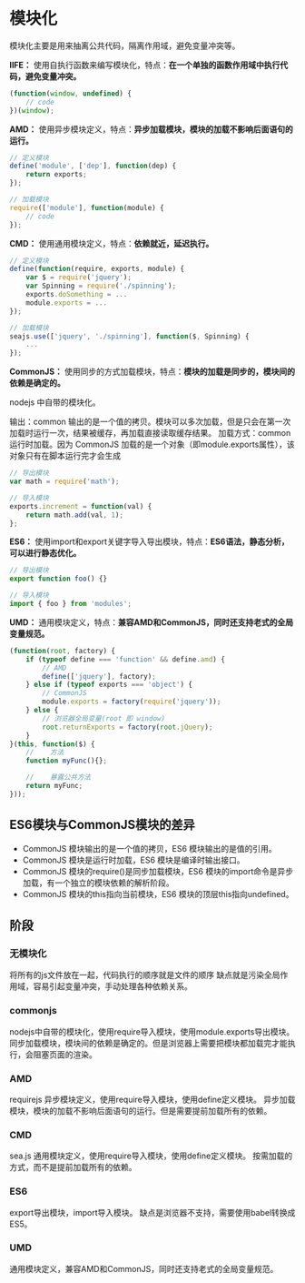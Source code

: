 # 模块化

模块化主要是用来抽离公共代码，隔离作用域，避免变量冲突等。

**IIFE：** 使用自执行函数来编写模块化，特点：**在一个单独的函数作用域中执行代码，避免变量冲突。**

```js
(function(window, undefined) {
    // code
})(window);
```

**AMD：** 使用异步模块定义，特点：**异步加载模块，模块的加载不影响后面语句的运行。**

```js
// 定义模块
define('module', ['dep'], function(dep) {
    return exports;
});

// 加载模块
require(['module'], function(module) {
    // code
});
```

**CMD：** 使用通用模块定义，特点：**依赖就近，延迟执行。**

```js
// 定义模块
define(function(require, exports, module) {
    var $ = require('jquery');
    var Spinning = require('./spinning');
    exports.doSomething = ...
    module.exports = ...
});

// 加载模块
seajs.use(['jquery', './spinning'], function($, Spinning) {
    ...
});
```

**CommonJS：** 使用同步的方式加载模块，特点：**模块的加载是同步的，模块间的依赖是确定的。**

nodejs 中自带的模块化。

输出：common 输出的是一个值的拷贝。模块可以多次加载，但是只会在第一次加载时运行一次，结果被缓存，再加载直接读取缓存结果。
加载方式：common 运行时加载。因为 CommonJS 加载的是一个对象（即module.exports属性），该对象只有在脚本运行完才会生成

```js
// 导出模块
var math = require('math');

// 导入模块
exports.increment = function(val) {
    return math.add(val, 1);
};
```

**ES6：** 使用import和export关键字导入导出模块，特点：**ES6语法，静态分析，可以进行静态优化。**

```js
// 导出模块
export function foo() {}

// 导入模块
import { foo } from 'modules';
```

**UMD：** 通用模块定义，特点：**兼容AMD和CommonJS，同时还支持老式的全局变量规范。**

```js
(function(root, factory) {
    if (typeof define === 'function' && define.amd) {
        // AMD
        define(['jquery'], factory);
    } else if (typeof exports === 'object') {
        // CommonJS
        module.exports = factory(require('jquery'));
    } else {
        // 浏览器全局变量(root 即 window)
        root.returnExports = factory(root.jQuery);
    }
}(this, function($) {
    //    方法
    function myFunc(){};

    //    暴露公共方法
    return myFunc;
}));
```

## ES6模块与CommonJS模块的差异

- CommonJS 模块输出的是一个值的拷贝，ES6 模块输出的是值的引用。
- CommonJS 模块是运行时加载，ES6 模块是编译时输出接口。
- CommonJS 模块的require()是同步加载模块，ES6 模块的import命令是异步加载，有一个独立的模块依赖的解析阶段。
- CommonJS 模块的this指向当前模块，ES6 模块的顶层this指向undefined。

## 阶段

### 无模块化

将所有的js文件放在一起，代码执行的顺序就是文件的顺序
缺点就是污染全局作用域，容易引起变量冲突，手动处理各种依赖关系。

### commonjs

nodejs中自带的模块化，使用require导入模块，使用module.exports导出模块。
同步加载模块，模块间的依赖是确定的。但是浏览器上需要把模块都加载完才能执行，会阻塞页面的渲染。

### AMD

requirejs 异步模块定义，使用require导入模块，使用define定义模块。
异步加载模块，模块的加载不影响后面语句的运行。但是需要提前加载所有的依赖。

### CMD

sea.js 通用模块定义，使用require导入模块，使用define定义模块。
按需加载的方式，而不是提前加载所有的依赖。

### ES6

export导出模块，import导入模块。
缺点是浏览器不支持，需要使用babel转换成ES5。

### UMD

通用模块定义，兼容AMD和CommonJS，同时还支持老式的全局变量规范。
